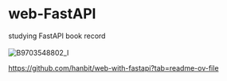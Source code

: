 # web-FastAPI
studying FastAPI book record</br>
</br>
![B9703548802_l](https://github.com/ksm463/web-FastAPI/assets/113885176/70add5df-2e75-4b07-a919-9c191bf59bd0)

https://github.com/hanbit/web-with-fastapi?tab=readme-ov-file
